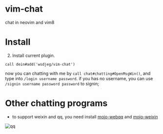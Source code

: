# vim-chat
chat in neovim and vim8


# Install
2. Install current plugin.
```viml
call dein#add('wsdjeg/vim-chat')
```
now you can chatting with me by `call chat#chatting#OpenMsgWin()`, and type into `/login username password`.
if you has no username, you can use `/signin username password password` to signin;

# Other chatting programs
- to support weixin and qq, you need install [mojo-webqq](https://github.com/sjdy521/Mojo-Webqq) and [mojo-weixin](https://github.com/sjdy521/Mojo-Weixin)

![qq](https://raw.githubusercontent.com/wsdjeg/DotFiles/master/pic/Vim-QQ.png)

